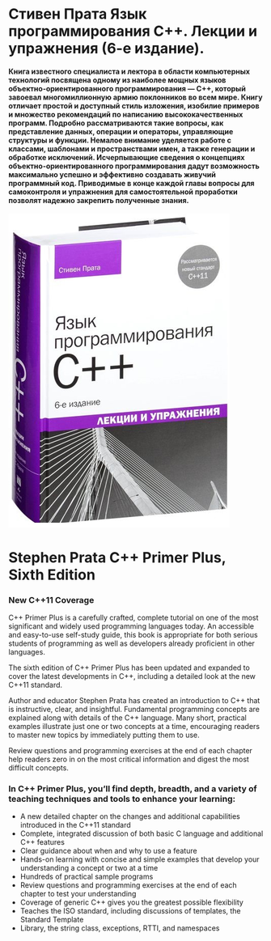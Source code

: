# Стивен Прата Язык программирования С++. Лекции и упражнения (6-е издание).

#### Книга известного специалиста и лектора в области компьютерных технологий посвящена одному из наиболее мощных языков объектно-ориентированного программирования — С++, который завоевал многомиллионную армию поклонников во всем мире. Книгу отличает простой и доступный стиль изложения, изобилие примеров и множество рекомендаций по написанию высококачественных программ. Подробно рассматриваются такие вопросы, как представление данных, операции и операторы, управляющие структуры и функции. Немалое внимание уделяется работе с классами, шаблонами и пространствами имен, а также генерации и обработке исключений. Исчерпывающие сведения о концепциях объектно-ориентированного программирования дадут возможность максимально успешно и эффективно создавать живучий программный код. Приводимые в конце каждой главы вопросы для самоконтроля и упражнения для самостоятельной проработки позволят надежно закрепить полученные знания.

![alt text](https://github.com/cybervikingr/S.Prata-CPP-Primer-Plus/blob/main/book.jpg)

# Stephen Prata C++ Primer Plus, Sixth Edition

### New C++11 Coverage


 C++ Primer Plus is a carefully crafted, complete tutorial on one of the most significant and widely used programming languages today. An accessible and easy-to-use self-study guide, this book is appropriate for both serious students of programming as well as developers already proficient in other languages.

The sixth edition of C++ Primer Plus has been updated and expanded to cover the latest developments in C++, including a detailed look at the new C++11 standard.

Author and educator Stephen Prata has created an introduction to C++ that is instructive, clear, and insightful. Fundamental programming concepts are explained along with details of the C++ language. Many short, practical examples illustrate just one or two concepts at a time, encouraging readers to master new topics by immediately putting them to use.

Review questions and programming exercises at the end of each chapter help readers zero in on the most critical information and digest the most difficult concepts.

### In C++ Primer Plus, you’ll find depth, breadth, and a variety of teaching techniques and tools to enhance your learning:
* A new detailed chapter on the changes and additional capabilities introduced in the C++11 standard
* Complete, integrated discussion of both basic C language and additional C++ features
* Clear guidance about when and why to use a feature
* Hands-on learning with concise and simple examples that develop your understanding a concept or two at a time
* Hundreds of practical sample programs
* Review questions and programming exercises at the end of each chapter to test your understanding
* Coverage of generic C++ gives you the greatest possible flexibility
* Teaches the ISO standard, including discussions of templates, the Standard Template 
* Library, the string class, exceptions, RTTI, and namespaces